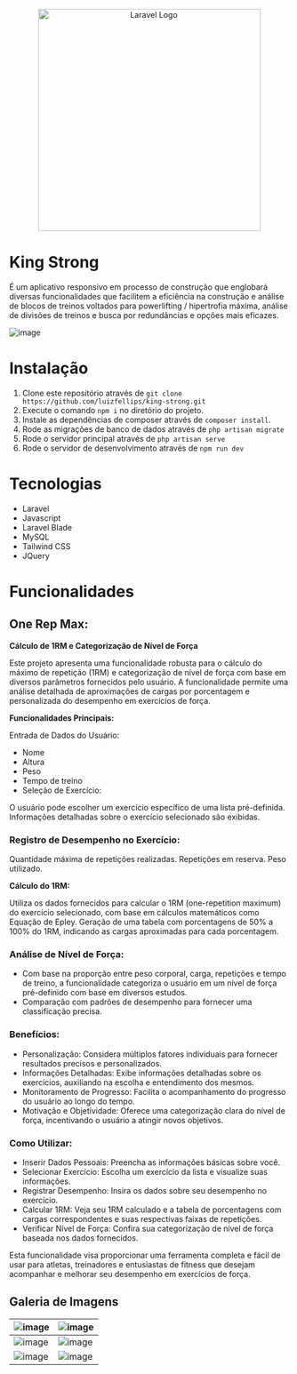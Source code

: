 <p align="center"><a href="https://laravel.com" target="_blank"><img src="https://raw.githubusercontent.com/laravel/art/master/logo-lockup/5%20SVG/2%20CMYK/1%20Full%20Color/laravel-logolockup-cmyk-red.svg" width="400" alt="Laravel Logo"></a></p>

# King Strong
É um aplicativo responsivo em processo de construção que englobará diversas funcionalidades que facilitem a eficiência na construção e análise de blocos de treinos voltados para powerlifting / hipertrofia máxima, análise de divisões de treinos e busca por redundâncias e opções mais eficazes.

![image](https://github.com/luizfellips/powermaromba/assets/110192027/6cbd2572-7d57-4309-8966-8cebab8aadfa)

# Instalação
1. Clone este repositório através de `git clone https://github.com/luizfellips/king-strong.git`
2. Execute o comando `npm i` no diretório do projeto.
3. Instale as dependências de composer através de `composer install`.
4. Rode as migrações de banco de dados através de `php artisan migrate`
5. Rode o servidor principal através de `php artisan serve`
6. Rode o servidor de desenvolvimento através de `npm run dev`

# Tecnologias
- Laravel
- Javascript
- Laravel Blade
- MySQL
- Tailwind CSS
- JQuery

# Funcionalidades

## One Rep Max: 
**Cálculo de 1RM e Categorização de Nível de Força**

Este projeto apresenta uma funcionalidade robusta para o cálculo do máximo de repetição (1RM) e categorização de nível de força com base em diversos parâmetros fornecidos pelo usuário. 
A funcionalidade permite uma análise detalhada de aproximações de cargas por porcentagem e personalizada do desempenho em exercícios de força.

**Funcionalidades Principais:**


Entrada de Dados do Usuário:

- Nome
- Altura
- Peso
- Tempo de treino
- Seleção de Exercício:

O usuário pode escolher um exercício específico de uma lista pré-definida.
Informações detalhadas sobre o exercício selecionado são exibidas.

### Registro de Desempenho no Exercício:

Quantidade máxima de repetições realizadas.
Repetições em reserva.
Peso utilizado.

**Cálculo do 1RM:**

Utiliza os dados fornecidos para calcular o 1RM (one-repetition maximum) do exercício selecionado, com base em cálculos matemáticos como Equação de Epley.
Geração de uma tabela com porcentagens de 50% a 100% do 1RM, indicando as cargas aproximadas para cada porcentagem.

### Análise de Nível de Força:

- Com base na proporção entre peso corporal, carga, repetições e tempo de treino, a funcionalidade categoriza o usuário em um nível de força pré-definido com base em diversos estudos.
- Comparação com padrões de desempenho para fornecer uma classificação precisa.

### Benefícios:
- Personalização: Considera múltiplos fatores individuais para fornecer resultados precisos e personalizados.
- Informações Detalhadas: Exibe informações detalhadas sobre os exercícios, auxiliando na escolha e entendimento dos mesmos.
- Monitoramento de Progresso: Facilita o acompanhamento do progresso do usuário ao longo do tempo.
- Motivação e Objetividade: Oferece uma categorização clara do nível de força, incentivando o usuário a atingir novos objetivos.

### Como Utilizar:
- Inserir Dados Pessoais: Preencha as informações básicas sobre você.
- Selecionar Exercício: Escolha um exercício da lista e visualize suas informações.
- Registrar Desempenho: Insira os dados sobre seu desempenho no exercício.
- Calcular 1RM: Veja seu 1RM calculado e a tabela de porcentagens com cargas correspondentes e suas respectivas faixas de repetições.
- Verificar Nível de Força: Confira sua categorização de nível de força baseada nos dados fornecidos.

Esta funcionalidade visa proporcionar uma ferramenta completa e fácil de usar para atletas, treinadores e entusiastas de fitness que desejam acompanhar e melhorar seu desempenho em exercícios de força.
## Galeria de Imagens

| ![image](https://github.com/luizfellips/king-strong/assets/110192027/aa03c386-4e55-4944-a1eb-36f6d531fdc4) | ![image](https://github.com/luizfellips/king-strong/assets/110192027/5d67fd78-176c-43f5-ad9f-c7beaaf24438) |
| ----------------------------------------------------------------------------------------------------------- | ----------------------------------------------------------------------------------------------------------- |
| ![image](https://github.com/luizfellips/king-strong/assets/110192027/a92b983d-3ae3-4661-bf52-ccab4045cd11) | ![image](https://github.com/luizfellips/king-strong/assets/110192027/43edab0d-2fcd-4554-ab76-204dea9a9ca0) |
| ![image](https://github.com/luizfellips/king-strong/assets/110192027/ab000456-6317-4a34-b010-fa01abb19f59) | ![image](https://github.com/luizfellips/king-strong/assets/110192027/7a19a793-8ff3-42b2-a49a-d0ee6a1750b2) |


